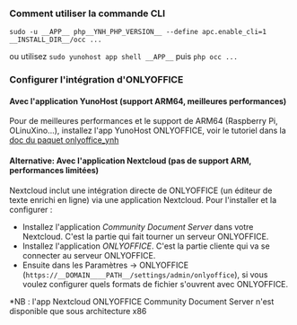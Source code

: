 ### Comment utiliser la commande CLI

`sudo -u __APP__ php__YNH_PHP_VERSION__ --define apc.enable_cli=1 __INSTALL_DIR__/occ ...`

ou utilisez `sudo yunohost app shell __APP__` puis `php occ ...`

### Configurer l'intégration d'ONLYOFFICE

#### Avec l'application YunoHost (support ARM64, meilleures performances)

Pour  de meilleures performances et le support de ARM64 (Raspberry Pi, OLinuXino...), installez l'app YunoHost ONLYOFFICE, voir le tutoriel dans la [doc du paquet onlyoffice_ynh](https://github.com/YunoHost-Apps/onlyoffice_ynh/blob/master/README_fr.md#configuration-de-onlyoffice-server)

#### Alternative: Avec l'application Nextcloud (pas de support ARM, performances limitées)

Nextcloud inclut une intégration directe de ONLYOFFICE (un éditeur de texte enrichi en ligne) via une application Nextcloud.
Pour l'installer et la configurer :
- Installez l'application *Community Document Server* dans votre Nextcloud. C'est la partie qui fait tourner un serveur ONLYOFFICE.
- Installez l'application *ONLYOFFICE*. C'est la partie cliente qui va se connecter au serveur ONLYOFFICE.
- Ensuite dans les Paramètres -> ONLYOFFICE (`https://__DOMAIN____PATH__/settings/admin/onlyoffice`), si vous voulez configurer quels formats de fichier s'ouvrent avec ONLYOFFICE.

*NB : l'app Nextcloud ONLYOFFICE Community Document Server n'est disponible que sous architecture x86
